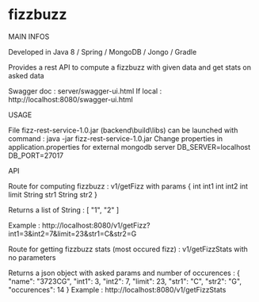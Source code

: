 # fizzbuzz

MAIN INFOS

Developed in Java 8 / Spring / MongoDB / Jongo / Gradle

Provides a rest API to compute a fizzbuzz with given data and get stats on asked data

Swagger doc : server/swagger-ui.html
If local : http://localhost:8080/swagger-ui.html

USAGE

File fizz-rest-service-1.0.jar (backend\build\libs) can be launched with command :
java -jar fizz-rest-service-1.0.jar
Change properties in application.properties for external mongodb server
DB_SERVER=localhost
DB_PORT=27017

API

Route for computing fizzbuzz :
v1/getFizz with params {
int int1
int int2
int limit
String str1
String str2
}

Returns a list of String :
[
    "1",
    "2"
]

Example :
http://localhost:8080/v1/getFizz?int1=3&int2=7&limit=23&str1=C&str2=G

Route for getting fizzbuzz stats (most occured fizz) :
v1/getFizzStats with no parameters

Returns a json object with asked params and number of occurences :
{
    "name": "3723CG",
    "int1": 3,
    "int2": 7,
    "limit": 23,
    "str1": "C",
    "str2": "G",
    "occurences": 14
}
Example :
http://localhost:8080/v1/getFizzStats